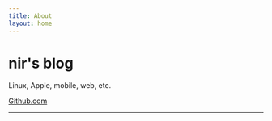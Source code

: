 ```yaml
---
title: About
layout: home
---
```


# nir's blog

Linux, Apple, mobile, web, etc.

[Github.com](https://github.com/nirlanka)

----

